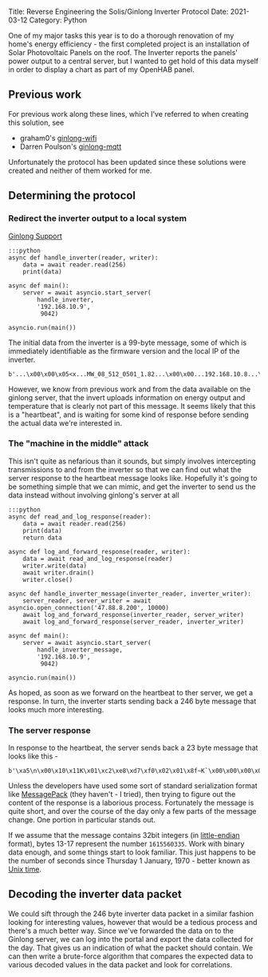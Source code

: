 Title: Reverse Engineering the Solis/Ginlong Inverter Protocol
Date: 2021-03-12
Category: Python

One of my major tasks this year is to do a thorough renovation of my home's energy efficiency - the
first completed project is an installation of Solar Photovoltaic Panels on the roof. The Inverter
reports the panels' power output to a central server, but I wanted to get hold of this data myself
in order to display a chart as part of my OpenHAB panel.

## Previous work

For previous work along these lines, which I've referred to when creating this solution, see

* graham0's [ginlong-wifi](https://github.com/graham0/ginlong-wifi) 
* Darren Poulson's [ginlong-mqtt](https://github.com/dpoulson/ginlong-mqtt)

Unfortunately the protocol has been updated since these solutions were created and
neither of them worked for me.

## Determining the protocol

### Redirect the inverter output to a local system

[Ginlong Support](https://usservice.ginlong.com/support/solutions/articles/36000241195-monitoring-accessory-configured-but-still-won-t-link-)

    :::python
    async def handle_inverter(reader, writer):
        data = await reader.read(256)
        print(data)
        
    async def main():
        server = await asyncio.start_server(
            handle_inverter,
            '192.168.10.9',
             9042)
             
    asyncio.run(main())

        
The initial data from the inverter is a 99-byte message, some of which is immediately identifiable
as the firmware version and the local IP of the inverter.

    b'...\x00\x00\x05<x...MW_08_512_0501_1.82...\x00\x00...192.168.10.8...\xa8\x15'
    
However, we know from previous work and from the data available on the ginlong server, that the
invert uploads information on energy output and temperature that is clearly not part of this message.
It seems likely that this is a "heartbeat", and is waiting for some kind of response before sending
the actual data we're interested in.

### The "machine in the middle" attack

This isn't quite as nefarious than it sounds, but simply involves intercepting
transmissions to and from the inverter so that we can find out what the server response to the heartbeat
message looks like. Hopefully it's going to be something simple that we can mimic, and get the inverter
to send us the data instead without involving ginlong's server at all

    :::python
    async def read_and_log_response(reader):
        data = await reader.read(256)
        print(data)
        return data
        
    async def log_and_forward_response(reader, writer):
        data = await read_and_log_response(reader)
        writer.write(data)
        await writer.drain()
        writer.close()
        
    async def handle_inverter_message(inverter_reader, inverter_writer):
        server_reader, server_writer = await asyncio.open_connection('47.88.8.200', 10000)
        await log_and_forward_response(inverter_reader, server_writer)
        await log_and_forward_response(server_reader, inverter_writer)

    async def main():
        server = await asyncio.start_server(
            handle_inverter_message,
            '192.168.10.9',
             9042)
             
    asyncio.run(main())

As hoped, as soon as we forward on the heartbeat to ther server, we get a response. In turn, the
inverter starts sending back a 246 byte message that looks much more interesting.

### The server response

In response to the heartbeat, the server sends back a 23 byte message that looks like this - 

    b'\xa5\n\x00\x10\x11K\x01\xc2\xe8\xd7\xf0\x02\x01\x8f~K`\x00\x00\x00\x00\xa3\x15'
   
Unless the developers have used some sort of standard serialization format like 
[MessagePack](https://msgpack.org/index.html) 
(they haven't - I tried), then trying to figure out the content of the response is a 
laborious process. Fortunately the message is quite short, and over the course of the day
only a few parts of the message change. One portion in particular stands out.

If we assume that the message contains 32bit integers 
(in [little-endian](https://en.wikipedia.org/wiki/Endianness) format), bytes 13-17 represent the
number `1615560335`. Work with binary data enough, and some things start to look familiar. This
just happens to be the number of seconds since Thursday 1 January, 1970 - better known as 
[Unix time](https://en.wikipedia.org/wiki/Unix_time).

## Decoding the inverter data packet

We could sift through the 246 byte inverter data packet in a similar fashion looking for interesting values, 
however that would be a tedious process and there's a much better way. Since we've forwarded the data
on to the Ginlong server, we can log into the portal and export the data collected for the day. That gives
us an indication of what the packet should contain. We can then write a brute-force algorithm that compares
the expected data to various decoded values in the data packet and look for correlations.


